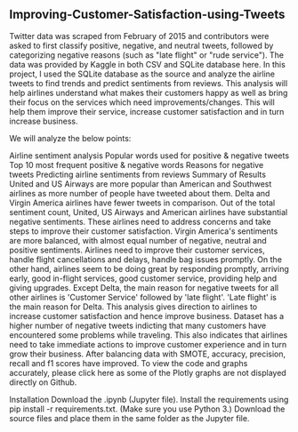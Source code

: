## Improving-Customer-Satisfaction-using-Tweets
Twitter data was scraped from February of 2015 and contributors were asked to first classify positive, negative, and neutral tweets, followed by categorizing negative reasons (such as "late flight" or "rude service"). The data was provided by Kaggle in both CSV and SQLite database here. In this project, I used the SQLite database as the source and analyze the airline tweets to find trends and predict sentiments from reviews. This analysis will help airlines understand what makes their customers happy as well as bring their focus on the services which need improvements/changes. This will help them improve their service, increase customer satisfaction and in turn increase business.

We will analyze the below points:

Airline sentiment analysis
Popular words used for positive & negative tweets
Top 10 most frequent positive & negative words
Reasons for negative tweets
Predicting airline sentiments from reviews
Summary of Results
United and US Airways are more popular than American and Southwest airlines as more number of people have tweeted about them. Delta and Virgin America airlines have fewer tweets in comparison.
Out of the total sentiment count, United, US Airways and American airlines have substantial negative sentiments. These airlines need to address concerns and take steps to improve their customer satisfaction. Virgin America's sentiments are more balanced, with almost equal number of negative, neutral and positive sentiments.
Airlines need to improve their customer services, handle flight cancellations and delays, handle bag issues promptly. On the other hand, airlines seem to be doing great by responding promptly, arriving early, good in-flight services, good customer service, providing help and giving upgrades.
Except Delta, the main reason for negative tweets for all other airlines is 'Customer Service' followed by 'late flight'. 'Late flight' is the main reason for Delta. This analysis gives direction to airlines to increase customer satisfaction and hence improve business.
Dataset has a higher number of negative tweets indicting that many customers have encountered some problems while traveling. This also indicates that airlines need to take immediate actions to improve customer experience and in turn grow their business.
After balancing data with SMOTE, accuracy, precision, recall and f1 scores have improved.
To view the code and graphs accurately, please click here as some of the Plotly graphs are not displayed directly on Github.

Installation
Download the .ipynb (Jupyter file).
Install the requirements using pip install -r requirements.txt. (Make sure you use Python 3.)
Download the source files and place them in the same folder as the Jupyter file.